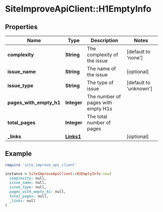 # SiteImproveApiClient::H1EmptyInfo

## Properties

| Name | Type | Description | Notes |
| ---- | ---- | ----------- | ----- |
| **complexity** | **String** | The complexity of the issue | [default to &#39;none&#39;] |
| **issue_name** | **String** | The name of the issue | [optional] |
| **issue_type** | **String** | The type of issue | [default to &#39;unknown&#39;] |
| **pages_with_empty_h1** | **Integer** | The number of pages with empty H1s |  |
| **total_pages** | **Integer** | The total number of pages |  |
| **_links** | [**Links1**](Links1.md) |  | [optional] |

## Example

```ruby
require 'site_improve_api_client'

instance = SiteImproveApiClient::H1EmptyInfo.new(
  complexity: null,
  issue_name: null,
  issue_type: null,
  pages_with_empty_h1: null,
  total_pages: null,
  _links: null
)
```

